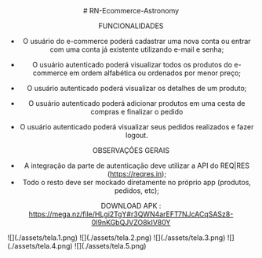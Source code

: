 <div align="center">
# RN-Ecommerce-Astronomy


FUNCIONALIDADES

* O usuário do e-commerce poderá cadastrar uma nova conta ou entrar com uma conta já
existente utilizando e-mail e senha;

* O usuário autenticado poderá visualizar todos os produtos do e-commerce em ordem alfabética
ou ordenados por menor preço;

* O usuário autenticado poderá visualizar os detalhes de um produto;

* O usuário autenticado poderá adicionar produtos em uma cesta de compras e finalizar o pedido

* O usuário autenticado poderá visualizar seus pedidos realizados e fazer logout.

OBSERVAÇÕES GERAIS
- A integração da parte de autenticação deve utilizar a API do REQ|RES (https://reqres.in);
- Todo o resto deve ser mockado diretamente no próprio app (produtos, pedidos, etc);

DOWNLOAD APK : https://mega.nz/file/HLgi2TgY#r3QWN4arEFT7NJcACqSASz8-0I9nKGbQJVZO8kIV80Y
  


  
</div>
![](./assets/tela.1.png)
![](./assets/tela.2.png)
![](./assets/tela.3.png)
![](./assets/tela.4.png)
![](./assets/tela.5.png)


